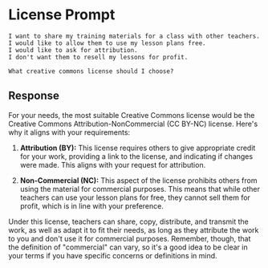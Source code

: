 # License Prompt

```
I want to share my training materials for a class with other teachers.
I would like to allow them to use my lesson plans free.
I would like to ask for attribution.
I don't want them to resell my lessons for profit.

What creative commons license should I choose?
```

## Response

For your needs, the most suitable Creative Commons license would be the Creative Commons Attribution-NonCommercial (CC BY-NC) license. Here's why it aligns with your requirements:

1. **Attribution (BY):** This license requires others to give appropriate credit for your work, providing a link to the license, and indicating if changes were made. This aligns with your request for attribution.

2. **Non-Commercial (NC):** This aspect of the license prohibits others from using the material for commercial purposes. This means that while other teachers can use your lesson plans for free, they cannot sell them for profit, which is in line with your preference.

Under this license, teachers can share, copy, distribute, and transmit the work, as well as adapt it to fit their needs, as long as they attribute the work to you and don't use it for commercial purposes. Remember, though, that the definition of "commercial" can vary, so it's a good idea to be clear in your terms if you have specific concerns or definitions in mind.
